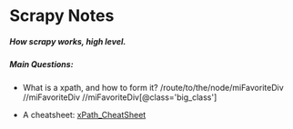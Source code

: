 # Scrapy Notes
##### How scrapy works, high level.

##### Main Questions:
- What is a xpath, and how to form it?
/route/to/the/node/miFavoriteDiv
//miFavoriteDiv
//miFavoriteDiv[@class='big_class']

- A cheatsheet: [xPath_CheatSheet](https://devhints.io/xpath)